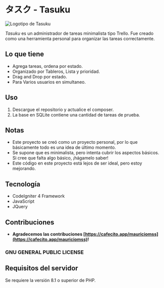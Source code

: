 # タスク - Tasuku
![Logotipo de Tasuku](https://mauriciomss.github.io/img/tasuku-logo.png)

*Tasuku* es un administrador de tareas minimalista tipo Trello. Fue creado como una herramienta personal para organizar las tareas correctamente.

## Lo que tiene
* Agrega tareas, ordena por estado.
* Organizado por Tableros, Lista y prioridad.
* Drag and Drop por estado.
* Para Varios usuarios en simultaneo.

## Uso
1. Descargue el repositorio y actualice el composer.
2. La base en SQLite contiene una cantidad de tareas de prueba.

## Notas
* Este proyecto se creó como un proyecto personal, por lo que básicamente todo es una idea de último momento.
* Se supone que es minimalista, pero intenta cubrir los aspectos básicos. Si cree que falta algo básico, ¡hágamelo saber!
* Este código en este proyecto está lejos de ser ideal, pero estoy mejorando.

## Tecnología
* CodeIgniter 4 Framework
* JavaScript
* JQuery

## Contribuciones
- **Agradecemos las contribuciones [https://cafecito.app/mauriciomss](https://cafecito.app/mauriciomss)!**

### GNU GENERAL PUBLIC LICENSE

## Requisitos del servidor
Se requiere la versión 8.1 o superior de PHP.